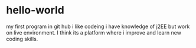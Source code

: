 # hello-world
my first program in git hub
i like codeing 
i have knowledge of j2EE but work on live environment.
I think its a platform where i improve and learn new coding skills.
